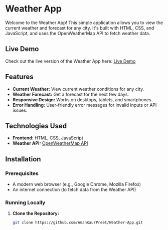 # Weather App

Welcome to the Weather App! This simple application allows you to view the current weather and forecast for any city. It's built with HTML, CSS, and JavaScript, and uses the OpenWeatherMap API to fetch weather data.

## Live Demo

Check out the live version of the Weather App here: [Live Demo](https://amankaurpreet.github.io/Weather-App/)

## Features

- **Current Weather:** View current weather conditions for any city.
- **Weather Forecast:** Get a forecast for the next few days.
- **Responsive Design:** Works on desktops, tablets, and smartphones.
- **Error Handling:** User-friendly error messages for invalid inputs or API issues.

## Technologies Used

- **Frontend:** HTML, CSS, JavaScript
- **Weather API:** [OpenWeatherMap API](https://openweathermap.org/api)


## Installation

### Prerequisites

- A modern web browser (e.g., Google Chrome, Mozilla Firefox)
- An internet connection (to fetch data from the Weather API)

### Running Locally

1. **Clone the Repository:**
   ```bash
   git clone https://github.com/AmanKaurPreet/Weather-App.git
